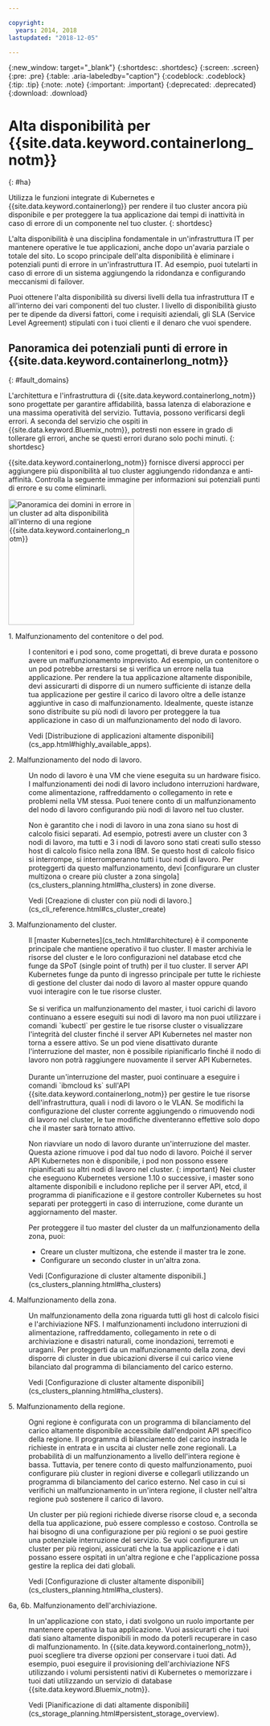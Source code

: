 ```yaml
---

copyright:
  years: 2014, 2018
lastupdated: "2018-12-05"

---
```


{:new_window: target="_blank"}
{:shortdesc: .shortdesc}
{:screen: .screen}
{:pre: .pre}
{:table: .aria-labeledby="caption"}
{:codeblock: .codeblock}
{:tip: .tip}
{:note: .note}
{:important: .important}
{:deprecated: .deprecated}
{:download: .download}




# Alta disponibilità per {{site.data.keyword.containerlong_notm}}
{: #ha}

Utilizza le funzioni integrate di Kubernetes e {{site.data.keyword.containerlong}} per rendere il tuo cluster ancora più disponibile e per proteggere la tua applicazione dai tempi di inattività in caso di errore di un componente nel tuo cluster.
{: shortdesc}

L'alta disponibilità è una disciplina fondamentale in un'infrastruttura IT per mantenere operative le tue applicazioni, anche dopo un'avaria parziale o totale del sito. Lo scopo principale dell'alta disponibilità è eliminare i potenziali punti di errore in un'infrastruttura IT. Ad esempio, puoi tutelarti in caso di errore di un sistema aggiungendo la ridondanza e configurando meccanismi di failover.

Puoi ottenere l'alta disponibilità su diversi livelli della tua infrastruttura IT e all'interno dei vari componenti del tuo cluster. l livello di disponibilità giusto per te dipende da diversi fattori, come i requisiti aziendali, gli SLA (Service Level Agreement) stipulati con i tuoi clienti e il denaro che vuoi spendere.

## Panoramica dei potenziali punti di errore in {{site.data.keyword.containerlong_notm}}
{: #fault_domains}

L'architettura e l'infrastruttura di {{site.data.keyword.containerlong_notm}} sono progettate per garantire affidabilità, bassa latenza di elaborazione e una massima operatività del servizio. Tuttavia, possono verificarsi degli errori. A seconda del servizio che ospiti in {{site.data.keyword.Bluemix_notm}}, potresti non essere in grado di tollerare gli errori, anche se questi errori durano solo pochi minuti.
{: shortdesc}

{{site.data.keyword.containerlong_notm}} fornisce diversi approcci per aggiungere più disponibilità al tuo cluster aggiungendo ridondanza e anti-affinità. Controlla la seguente immagine per informazioni sui potenziali punti di errore e su come eliminarli.

<img src="images/cs_failure_ov.png" alt="Panoramica dei domini in errore in un cluster ad alta disponibilità all'interno di una regione {{site.data.keyword.containerlong_notm}}" width="250" style="width:250px; border-style: none"/>

<dl>
<dt> 1. Malfunzionamento del contenitore o del pod.</dt>
  <dd><p>I contenitori e i pod sono, come progettati, di breve durata e possono avere un malfunzionamento imprevisto. Ad esempio, un contenitore o un pod potrebbe arrestarsi se si verifica un errore nella tua applicazione. Per rendere la tua applicazione altamente disponibile, devi assicurarti di disporre di un numero sufficiente di istanze della tua applicazione per gestire il carico di lavoro oltre a delle istanze aggiuntive in caso di malfunzionamento. Idealmente, queste istanze sono distribuite su più nodi di lavoro per proteggere la tua applicazione in caso di un malfunzionamento del nodo di lavoro.</p>
  <p>Vedi [Distribuzione di applicazioni altamente disponibili](cs_app.html#highly_available_apps).</p></dd>
<dt> 2. Malfunzionamento del nodo di lavoro.</dt>
  <dd><p>Un nodo di lavoro è una VM che viene eseguita su un hardware fisico. I malfunzionamenti dei nodi di lavoro includono interruzioni hardware, come alimentazione, raffreddamento o collegamento in rete e problemi nella VM stessa. Puoi tenere conto di un malfunzionamento del nodo di lavoro configurando più nodi di lavoro nel tuo cluster.</p><p class="note">Non è garantito che i nodi di lavoro in una zona siano su host di calcolo fisici separati. Ad esempio, potresti avere un cluster con 3 nodi di lavoro, ma tutti e 3 i nodi di lavoro sono stati creati sullo stesso host di calcolo fisico nella zona IBM. Se questo host di calcolo fisico si interrompe, si interromperanno tutti i tuoi nodi di lavoro. Per proteggerti da questo malfunzionamento, devi [configurare un cluster multizona o creare più cluster a zona singola](cs_clusters_planning.html#ha_clusters) in zone diverse.</p>
  <p>Vedi [Creazione di cluster con più nodi di lavoro.](cs_cli_reference.html#cs_cluster_create)</p></dd>
<dt> 3. Malfunzionamento del cluster.</dt>
  <dd><p>Il [master Kubernetes](cs_tech.html#architecture) è il componente principale che mantiene operativo il tuo cluster. Il master archivia le risorse del cluster e le loro configurazioni nel database etcd che funge da SPoT (single point of truth) per il tuo cluster. Il server API Kubernetes funge da punto di ingresso principale per tutte le richieste di gestione del cluster dai nodo di lavoro al master oppure quando vuoi interagire con le tue risorse cluster.<br><br>Se si verifica un malfunzionamento del master, i tuoi carichi di lavoro continuano a essere eseguiti sui nodi di lavoro ma non puoi utilizzare i comandi `kubectl` per gestire le tue risorse cluster o visualizzare l'integrità del cluster finché il server API Kubernetes nel master non torna a essere attivo. Se un pod viene disattivato durante l'interruzione del master, non è possibile ripianificarlo finché il nodo di lavoro non potrà raggiungere nuovamente il server API Kubernetes.<br><br>Durante un'interruzione del master, puoi continuare a eseguire i comandi `ibmcloud ks` sull'API {{site.data.keyword.containerlong_notm}} per gestire le tue risorse dell'infrastruttura, quali i nodi di lavoro o le VLAN. Se modifichi la configurazione del cluster corrente aggiungendo o rimuovendo nodi di lavoro nel cluster, le tue modifiche diventeranno effettive solo dopo che il master sarà tornato attivo.

Non riavviare un nodo di lavoro durante un'interruzione del master. Questa azione rimuove i pod dal tuo nodo di lavoro. Poiché il server API Kubernetes non è disponibile, i pod non possono essere ripianificati su altri nodi di lavoro nel cluster.
{: important}
 Nei cluster che eseguono Kubernetes versione 1.10 o successive, i master sono altamente disponibili e includono repliche per il server API, etcd, il programma di pianificazione e il gestore controller Kubernetes su host separati per proteggerti in caso di interruzione, come durante un aggiornamento del master.</p><p>Per proteggere il tuo master del cluster da un malfunzionamento della zona, puoi: <ul><li>Creare un cluster multizona, che estende il master tra le zone.</li><li>Configurare un secondo cluster in un'altra zona.</li></ul></p>
  <p>Vedi [Configurazione di cluster altamente disponibili.](cs_clusters_planning.html#ha_clusters)</p></dd>
<dt> 4. Malfunzionamento della zona.</dt>
  <dd><p>Un malfunzionamento della zona riguarda tutti gli host di calcolo fisici e l'archiviazione NFS. I malfunzionamenti includono interruzioni di alimentazione, raffreddamento, collegamento in rete o di archiviazione e disastri naturali, come inondazioni, terremoti e uragani. Per proteggerti da un malfunzionamento della zona, devi disporre di cluster in due ubicazioni diverse il cui carico viene bilanciato dal programma di bilanciamento del carico esterno.</p>
  <p>Vedi [Configurazione di cluster altamente disponibili](cs_clusters_planning.html#ha_clusters).</p></dd>    
<dt> 5. Malfunzionamento della regione.</dt>
  <dd><p>Ogni regione è configurata con un programma di bilanciamento del carico altamente disponibile accessibile dall'endpoint API specifico della regione. Il programma di bilanciamento del carico instrada le richieste in entrata e in uscita ai cluster nelle zone regionali. La probabilità di un malfunzionamento a livello dell'intera regione è bassa. Tuttavia, per tenere conto di questo malfunzionamento, puoi configurare più cluster in regioni diverse e collegarli utilizzando un programma di bilanciamento del carico esterno. Nel caso in cui si verifichi un malfunzionamento in un'intera regione, il cluster nell'altra regione può sostenere il carico di lavoro.</p><p class="note">Un cluster per più regioni richiede diverse risorse cloud e, a seconda della tua applicazione, può essere complesso e costoso. Controlla se hai bisogno di una configurazione per più regioni o se puoi gestire una potenziale interruzione del servizio. Se vuoi configurare un cluster per più regioni, assicurati che la tua applicazione e i dati possano essere ospitati in un'altra regione e che l'applicazione possa gestire la replica dei dati globali.</p>
  <p>Vedi [Configurazione di cluster altamente disponibili](cs_clusters_planning.html#ha_clusters).</p></dd>   
<dt> 6a, 6b. Malfunzionamento dell'archiviazione.</dt>
  <dd><p>In un'applicazione con stato, i dati svolgono un ruolo importante per mantenere operativa la tua applicazione. Vuoi assicurarti che i tuoi dati siano altamente disponibili in modo da poterli recuperare in caso di malfunzionamento. In {{site.data.keyword.containerlong_notm}}, puoi scegliere tra diverse opzioni per conservare i tuoi dati. Ad esempio, puoi eseguire il provisioning dell'archiviazione NFS utilizzando i volumi persistenti nativi di Kubernetes o memorizzare i tuoi dati utilizzando un servizio di database {{site.data.keyword.Bluemix_notm}}.</p>
  <p>Vedi [Pianificazione di dati altamente disponibili](cs_storage_planning.html#persistent_storage_overview).</p></dd>
</dl>
